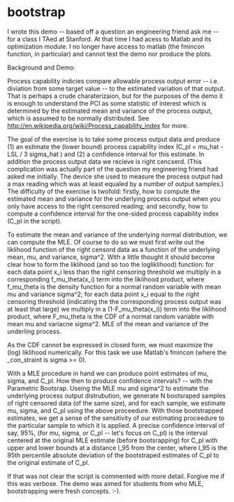 # bootstrap

  I wrote this demo -- based off a question an engineering friend ask me -- for a class I TAed at Stanford. At that time I had acess to Matlab and its optimization module. I no longer have access to matlab (the fmincon function, in particular) and cannot test the demo nor produce the plots.

Background and Demo:

  Process capability indicies compare allowable process output error -- i.e. diviation from some target value -- to the estimated variation of that output. That is perhaps a crude charaterizaion, but for the purposes of the demo it is enough to understand the PCI as some statistic of interest which is determined by the estimated mean and variance of the process output, which is assumed to be normally distributed. See  http://en.wikipedia.org/wiki/Process_capability_index for more.

  The goal of the exercise is to take some process output data and produce (1) an estimate the (lower bound) process capability index (C_pl =  mu_hat - LSL / 3 sigma_hat ) and (2) a confidence interval for this estimate. In addition the process output data we recieve is right cencserd. (This complication was actually part of the question my engineering friend had asked me initially. The device she used to measure the process output had a max reading which was at least equaled by a number of output samples.) The difficulty of the exercise is twofold: firstly, how to compute the estimated mean and variance for the underlying process output when you only have access to the right censored reading; and secondly, how to compute a confidence interval for the one-sided process capability index (C_pl in the script).

  To estimate the mean and variance of the underlying normal distribution, we can compute the MLE. Of course to do so we must first write out the liklihood function of the right censord data as a function of the underlying mean, mu, and variance, sigma^2. With a little thought it should become clear how to form the liklihood (and so too the logliklihood) function: for each data point x_i less than the right censoring threshold we multiply in a corresponding f_mu_theta(x_i) term into the liklihood product, where f_mu_theta is the density function for a normal random variable with mean mu and variance sigma^2; for each data point x_i equal to the right censoring threshold (indicating the the corresponding process output was at least that large) we multiply in a (1-F_mu_theta(x_i)) term into the liklihood product, where F_mu_theta is the CDF of a normal random variable with mean mu and variacne sigma^2. MLE of the mean and variance of the underling process.

  As the CDF cannot be expressed in closed form, we must maximize the (log) liklihood numerically. For this task we use Matlab's fmincon (where the _con_straint is sigma >= 0).

  With a MLE procedure in hand we can produce point estimates of mu, sigma, and C_pl. How then to produce confidence intervals? -- with the Parametric Bootsrap. Useing the MLE mu and sigma^2 to estimate the underlying process output distrubution, we generate N bootsraped samples of right censored data (of the same size), and for each sample, we estimate mu, sigma, and C_pl using the above proceedure. With those bootstrapped estimates, we get a sense of the sensitivity of our estimating proceedure to the particular sample to which it is applied. A precise confidence interval of say, 95%, (for mu, sigma, or C_pl -- let's focus on C_pl) is the interval centered at the original MLE estimate (before bootsrapping) for C_pl with upper and lower bounds at a distance l_95 from the center, where l_95 is the 95th percentile absolute deviation of the bootstraped estimates of C_pl to the original estimate of C_pl.

  If that was not clear the script is commented with more detail. Forgive me if this was verbose. The demo was aimed for students from who MLE, bootstrapping were fresh concepts. :-).
